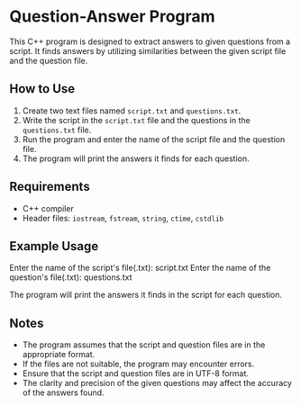 # Question-Answer Program

This C++ program is designed to extract answers to given questions from a script. It finds answers by utilizing similarities between the given script file and the question file.

## How to Use

1. Create two text files named `script.txt` and `questions.txt`.
2. Write the script in the `script.txt` file and the questions in the `questions.txt` file.
3. Run the program and enter the name of the script file and the question file.
4. The program will print the answers it finds for each question.

## Requirements

- C++ compiler
- Header files: `iostream`, `fstream`, `string`, `ctime`, `cstdlib`

## Example Usage

Enter the name of the script's file(.txt): script.txt
Enter the name of the question's file(.txt): questions.txt

The program will print the answers it finds in the script for each question.

## Notes

- The program assumes that the script and question files are in the appropriate format.
- If the files are not suitable, the program may encounter errors.
- Ensure that the script and question files are in UTF-8 format.
- The clarity and precision of the given questions may affect the accuracy of the answers found.
